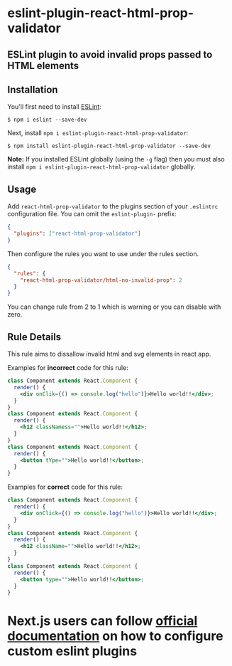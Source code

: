 # eslint-plugin-react-html-prop-validator

## ESLint plugin to avoid invalid props passed to HTML elements

## Installation

You'll first need to install [ESLint](http://eslint.org):

```
$ npm i eslint --save-dev
```

Next, install `npm i eslint-plugin-react-html-prop-validator`:

```
$ npm install eslint-plugin-react-html-prop-validator --save-dev
```

**Note:** If you installed ESLint globally (using the `-g` flag) then you must also install `npm i eslint-plugin-react-html-prop-validator` globally.

## Usage

Add `react-html-prop-validator` to the plugins section of your `.eslintrc` configuration file. You can omit the `eslint-plugin-` prefix:

```json
{
  "plugins": ["react-html-prop-validator"]
}
```

Then configure the rules you want to use under the rules section.

```json
{
  "rules": {
    "react-html-prop-validator/html-no-invalid-prop": 2
  }
}
```

You can change rule from 2 to 1 which is warning or you can disable with zero.

## Rule Details

This rule aims to dissallow invalid html and svg elements in react app.

Examples for **incorrect** code for this rule:

```jsx
class Component extends React.Component {
  render() {
    <div onClik={() => console.log("hello")}>Hello world!!</div>;
  }
}
class Component extends React.Component {
  render() {
    <h12 classNamess="">Hello world!!</h12>;
  }
}
class Component extends React.Component {
  render() {
    <button tYpe="">Hello world!!</button>;
  }
}
```

Examples for **correct** code for this rule:

```jsx
class Component extends React.Component {
  render() {
    <div onClick={() => console.log("hello")}>Hello world!!</div>;
  }
}
class Component extends React.Component {
  render() {
    <h12 className="">Hello world!!</h12>;
  }
}
class Component extends React.Component {
  render() {
    <button type="">Hello world!!</button>;
  }
}
```

# Next.js users can follow **[official documentation](https://nextjs.org/docs/basic-features/eslint)** on how to configure custom eslint plugins
